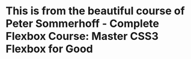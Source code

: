 # This is from the beautiful course of Peter Sommerhoff -  Complete Flexbox Course: Master CSS3 Flexbox for Good
